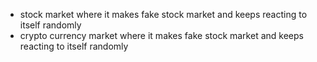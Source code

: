 - stock market  where it makes fake stock market and keeps reacting to itself randomly
-  crypto currency market  where it makes fake stock market and keeps reacting to itself randomly 
